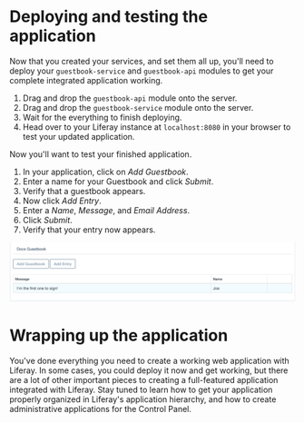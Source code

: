 # Deploying and testing the application

Now that you created your services, and set them all up, you'll need to deploy
your `guestbook-service` and `guestbook-api` modules to get your complete 
integrated application working.

1. Drag and drop the `guestbook-api` module onto the server.
2. Drag and drop the `guestbook-service` module onto the server.
3. Wait for the everything to finish deploying.
4. Head over to your Liferay instance at `localhost:8080` in your browser to
    test your updated application.

Now you'll want to test your finished application.

1. In your application, click on *Add Guestbook*.
2. Enter a name for your Guestbook and click *Submit*.
3. Verify that a guestbook appears.
4. Now click *Add Entry*.
5. Enter a *Name*, *Message*, and *Email Address*.
6. Click *Submit*.
7. Verify that your entry now appears.

![Figure x: A new Guestbook and Entry created.](../../../images/guestbook-entry-test.png)

# Wrapping up the application

You've done everything you need to create a working web application with 
Liferay. In some cases, you could deploy it now and get working, but there are
a lot of other important pieces to creating a full-featured application integrated with Liferay. Stay tuned to learn how to get your application
properly organized in Liferay's application hierarchy, and how to create
administrative applications for the Control Panel.